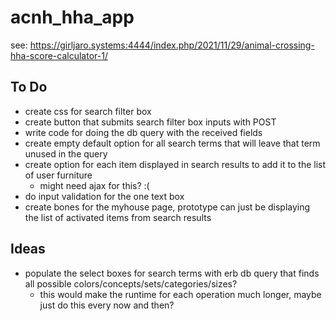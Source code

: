 # acnh_hha_app

see: https://girljaro.systems:4444/index.php/2021/11/29/animal-crossing-hha-score-calculator-1/

## To Do
* create css for search filter box
* create button that submits search filter box inputs with POST
* write code for doing the db query with the received fields
* create empty default option for all search terms that will leave that term unused in the query
* create option for each item displayed in search results to add it to the list of user furniture
  * might need ajax for this? :(
* do input validation for the one text box
* create bones for the myhouse page, prototype can just be displaying the list of activated items from search results

## Ideas
* populate the select boxes for search terms with erb db query that finds all possible colors/concepts/sets/categories/sizes? 
  * this would make the runtime for each operation much longer, maybe just do this every now and then?
